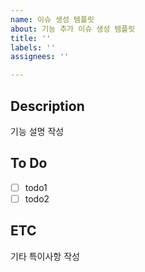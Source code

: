 ```yaml
---
name: 이슈 생성 템플릿
about: 기능 추가 이슈 생성 템플릿
title: ''
labels: ''
assignees: ''

---
```


## Description
기능 설명 작성
## To Do
- [ ] todo1
- [ ] todo2
## ETC
기타 특이사항 작성
